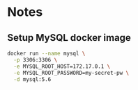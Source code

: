 # Notes

## Setup MySQL docker image
```bash
docker run --name mysql \
  -p 3306:3306 \
  -e MYSQL_ROOT_HOST=172.17.0.1 \
  -e MYSQL_ROOT_PASSWORD=my-secret-pw \
  -d mysql:5.6
```
